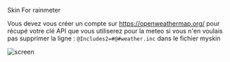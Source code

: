 Skin For rainmeter 

Vous devez vous créer un compte sur https://openweathermap.org/ pour récupé votre clé API que vous utiliserez pour la meteo si vous n'en voulais pas supprimer la ligne : `@Includes2=#@#weather.inc` dans le fichier myskin 

![screen](https://github.com/user-attachments/assets/cfa3a216-d0fd-4c89-bf9d-5f56366e4ce1)
